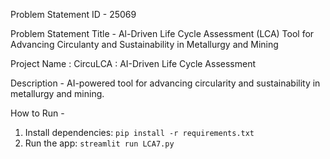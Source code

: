 Problem Statement ID - 25069

Problem Statement Title - Al-Driven Life Cycle Assessment (LCA) Tool for Advancing 
Circulanty and Sustainability in Metallurgy and Mining

Project Name : CircuLCA : AI-Driven Life Cycle Assessment

Description - 
AI-powered tool for advancing circularity and sustainability in metallurgy and mining.

How to Run - 
1. Install dependencies: `pip install -r requirements.txt`
2. Run the app: `streamlit run LCA7.py`
